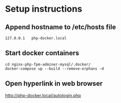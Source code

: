 # Setup instructions
## Append hostname to /etc/hosts file
```
127.0.0.1	php-docker.local
```
## Start docker containers
```
cd nginx-php-fpm-adminer-mysql/.docker/
docker-compose up --build --remove-orphans -d
```

## Open hyperlink in web browser
http://php-docker.local/autologin.php
